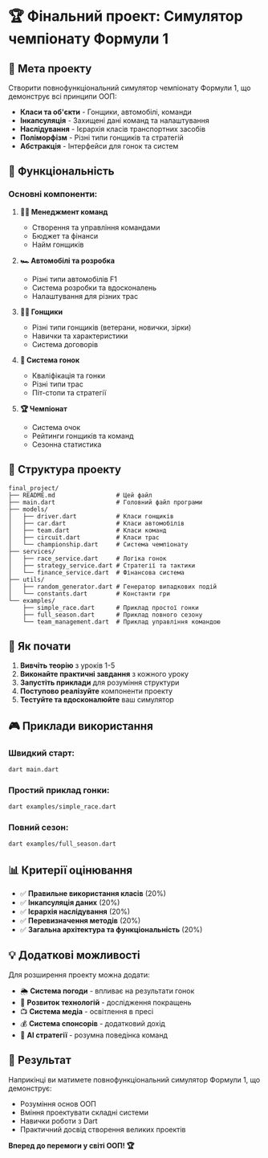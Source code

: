 # 🏆 Фінальний проект: Симулятор чемпіонату Формули 1

## 🎯 Мета проекту

Створити повнофункціональний симулятор чемпіонату Формули 1, що демонструє всі принципи ООП:

- **Класи та об'єкти** - Гонщики, автомобілі, команди
- **Інкапсуляція** - Захищені дані команд та налаштування
- **Наслідування** - Ієрархія класів транспортних засобів
- **Поліморфізм** - Різні типи гонщиків та стратегій
- **Абстракція** - Інтерфейси для гонок та систем

## 🏁 Функціональність

### Основні компоненти:

1. **👨‍💼 Менеджмент команд**
   - Створення та управління командами
   - Бюджет та фінанси
   - Найм гонщиків

2. **🏎️ Автомобілі та розробка**
   - Різні типи автомобілів F1
   - Система розробки та вдосконалень
   - Налаштування для різних трас

3. **👨‍🏁 Гонщики**
   - Різні типи гонщиків (ветерани, новички, зірки)
   - Навички та характеристики
   - Система договорів

4. **🏁 Система гонок**
   - Кваліфікація та гонки
   - Різні типи трас
   - Піт-стопи та стратегії

5. **🏆 Чемпіонат**
   - Система очок
   - Рейтинги гонщиків та команд
   - Сезонна статистика

## 📁 Структура проекту

```
final_project/
├── README.md                 # Цей файл
├── main.dart                 # Головний файл програми
├── models/
│   ├── driver.dart           # Класи гонщиків
│   ├── car.dart              # Класи автомобілів
│   ├── team.dart             # Класи команд
│   ├── circuit.dart          # Класи трас
│   └── championship.dart     # Система чемпіонату
├── services/
│   ├── race_service.dart     # Логіка гонок
│   ├── strategy_service.dart # Стратегії та тактики
│   └── finance_service.dart  # Фінансова система
├── utils/
│   ├── random_generator.dart # Генератор випадкових подій
│   └── constants.dart        # Константи гри
└── examples/
    ├── simple_race.dart      # Приклад простої гонки
    ├── full_season.dart      # Приклад повного сезону
    └── team_management.dart  # Приклад управління командою
```

## 🚀 Як почати

1. **Вивчіть теорію** з уроків 1-5
2. **Виконайте практичні завдання** з кожного уроку
3. **Запустіть приклади** для розуміння структури
4. **Поступово реалізуйте** компоненти проекту
5. **Тестуйте та вдосконалюйте** ваш симулятор

## 🎮 Приклади використання

### Швидкий старт:
```bash
dart main.dart
```

### Простий приклад гонки:
```bash
dart examples/simple_race.dart
```

### Повний сезон:
```bash
dart examples/full_season.dart
```

## 📊 Критерії оцінювання

- ✅ **Правильне використання класів** (20%)
- ✅ **Інкапсуляція даних** (20%)
- ✅ **Ієрархія наслідування** (20%)
- ✅ **Перевизначення методів** (20%)
- ✅ **Загальна архітектура та функціональність** (20%)

## 💡 Додаткові можливості

Для розширення проекту можна додати:

- 🌦️ **Система погоди** - впливає на результати гонок
- 🔧 **Розвиток технологій** - дослідження покращень
- 📺 **Система медіа** - освітлення в пресі
- 💰 **Система спонсорів** - додатковий дохід
- 🎯 **AI стратегії** - розумна поведінка команд

## 🏁 Результат

Наприкінці ви матимете повнофункціональний симулятор Формули 1, що демонструє:
- Розуміння основ ООП
- Вміння проектувати складні системи
- Навички роботи з Dart
- Практичний досвід створення великих проектів

**Вперед до перемоги у світі ООП! 🏆** 